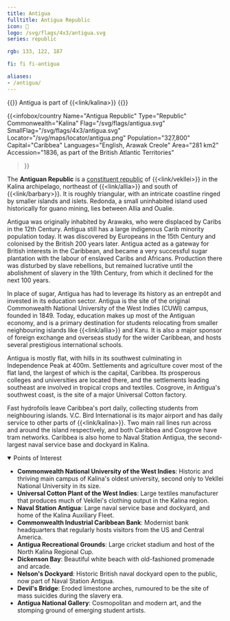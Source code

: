 ```yaml
---
title: Antigua
fulltitle: Antigua Republic
icon: 🌸
logo: /svg/flags/4x3/antigua.svg
series: republic

rgb: 133, 122, 187

fi: fi fi-antigua

aliases:
- /antigua/
---
```

{{<note series>}}
 Antigua is part of {{<link/kalina>}}
{{</note>}}

{{<infobox/country
	 Name="Antigua Republic"
	 Type="Republic"
	 Commonwealth="Kalina"
	 Flag="/svg/flags/antigua.svg"
	 SmallFlag="/svg/flags/4x3/antigua.svg"
	 Locator="/svg/maps/locator/antigua.png"
	 Population="327,800"
	 Capital="Caribbea"
	 Languages="English, Arawak Creole"
	 Area="281 km2"
	 Accession="1836, as part of the British Atlantic Territories"
 >}}

The <span class="fi fi-antigua"></span> **Antiguan Republic** is a [constituent republic](/republics/) of {{<link/vekllei>}} in the Kalina archipelago, northeast of {{<link/allia>}} and south of {{<link/barbary>}}. It is roughly triangular, with an intricate coastline ringed by smaller islands and islets. Redonda, a small uninhabited island used historically for guano mining, lies between Allia and Oualie.

Antigua was originally inhabited by Arawaks, who were displaced by Caribs in the 12th Century. Antigua still has a large indigenous Carib minority population today. It was discovered by Europeans in the 15th Century and colonised by the British 200 years later. Antigua acted as a gateway for British interests in the Caribbean, and became a very successful sugar plantation with the labour of enslaved Caribs and Africans. Production there was disturbed by slave rebellions, but remained lucrative until the abolishment of slavery in the 19th Century, from which it declined for the next 100 years.

In place of sugar, Antigua has had to leverage its history as an entrepôt and invested in its education sector. Antigua is the site of the original Commonwealth National University of the West Indies (CUWI) campus, founded in 1849. Today, education makes up most of the Antiguan economy, and is a primary destination for students relocating from smaller neighbouring islands like {{<link/allia>}} and Karu. It is also a major sponsor of foreign exchange and overseas study for the wider Caribbean, and hosts several prestigious international schools.

Antigua is mostly flat, with hills in its southwest culminating in Independence Peak at 400m. Settlements and agriculture cover most of the flat land, the largest of which is the capital, Caribbea. Its prosperous colleges and universities are located there, and the settlements leading southeast are involved in tropical crops and textiles. Cosgrove, in Antigua's southwest coast, is the site of a major Universal Cotton factory.

Fast hydrofoils leave Caribbea's port daily, collecting students from neighbouring islands. V.C. Bird International is its major airport and has daily service to other parts of {{<link/kalina>}}. Two main rail lines run across and around the island respectively, and both Caribbea and Cosgrove have tram networks. Caribbea is also home to Naval Station Antigua, the second-largest naval service base and dockyard in Kalina.

<details open>
	<summary>Points of Interest</summary>

* **Commonwealth National University of the West Indies**: Historic and thriving main campus of Kalina's oldest university, second only to Vekllei National University in its size.
* **Universal Cotton Plant of the West Indies**: Large textiles manufacturer that produces much of Vekllei's clothing output in the Kalina region.
* **Naval Station Antigua**: Large naval service base and dockyard, and home of the Kalina Auxiliary Fleet.
* **Commonwealth Industrial Caribbean Bank**: Modernist bank headquarters that regularly hosts visitors from the US and Central America.
* **Antigua Recreational Grounds**: Large cricket stadium and host of the North Kalina Regional Cup.
* **Dickenson Bay**: Beautiful white beach with old-fashioned promenade and arcade.
* **Nelson's Dockyard**: Historic British naval dockyard open to the public, now part of Naval Station Antigua.
* **Devil's Bridge**: Eroded limestone arches, rumoured to be the site of mass suicides during the slavery era.
* **Antigua National Gallery**: Cosmopolitan and modern art, and the stomping ground of emerging student artists.
</details>

